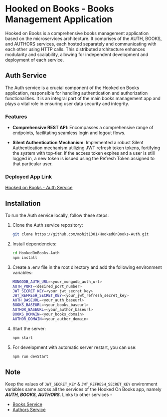 # Hooked on Books - Books Management Application

Hooked on Books is a comprehensive books management application based on the microservices architecture. It comprises of the AUTH, BOOKS, and AUTHORS services, each hosted separately and communicating with each other using HTTP calls. This distributed architecture enhances modularity and scalability, allowing for independent development and deployment of each service.

## Auth Service

The Auth service is a crucial component of the Hooked on Books application, responsible for handling authentication and authorization functionalities. It is an integral part of the main books management app and plays a vital role in ensuring user data security and integrity.

### Features

-   **Comprehensive REST API**: Encompasses a comprehensive range of endpoints, facilitating seamless login and logout flows.

-   **Silent Authentication Mechanism**: Implemented a robust Silent Authentication mechanism utilizing JWT refresh token tokens, fortifying the system with top-tier. If the access token expires and a user is still logged in, a new token is issued using the Refresh Token assigned to that particular user.

### Deployed App Link

[Hooked on Books - Auth Service](https://hookedonbooks-auth.onrender.com)

## Installation

To run the Auth service locally, follow these steps:

1.  Clone the Auth service repository:

    ```bash
    git clone https://github.com/mohit1301/HookedOnBooks-Auth.git
    ```

2.  Install dependencies:

    ```bash
    cd HookedOnBooks-Auth
    npm install
    ```

3.  Create a .env file in the root directory and add the following environment variables:

    ```bash
    MONGODB_AUTH_URL=<your_mongodb_auth_url>
    AUTH_PORT=<desired_port_number>
    JWT_SECRET_KEY=<your_jwt_secret_key>
    JWT_REFRESH_SECRET_KEY=<your_jwt_refresh_secret_key>
    AUTH_BASEURL=<your_auth_baseurl>
    BOOKS_BASEURL=<your_books_baseurl>
    AUTHOR_BASEURL=<your_author_baseurl>
    BOOKS_DOMAIN=<your_books_domain>
    AUTHOR_DOMAIN=<your_author_domain>
    ```

4.  Start the server:

    ```bash
    npm start
    ```

5.  For development with automatic server restart, you can use:

    ```bash
    npm run devStart
    ```

## Note

Keep the values of `JWT_SECRET_KEY` & `JWT_REFRESH_SECRET_KEY` environment variables same across all the services of the Hooked On Books app, namely **_AUTH, BOOKS, AUTHORS_**. Links to other services -

-   [Books Service](https://github.com/mohit1301/HookedOnBooks-Book)
-   [Authors Service](https://github.com/mohit1301/HookedOnBooks-Author)
